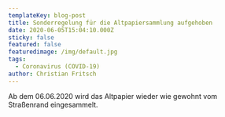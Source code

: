 ```yaml
---
templateKey: blog-post
title: Sonderregelung für die Altpapiersammlung aufgehoben
date: 2020-06-05T15:04:10.000Z
sticky: false
featured: false
featuredimage: /img/default.jpg
tags:
  - Coronavirus (COVID-19)
author: Christian Fritsch
---
```

Ab dem 06.06.2020 wird das Altpapier wieder wie gewohnt vom Straßenrand eingesammelt. 
